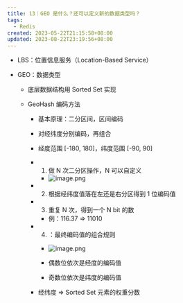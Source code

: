 ```yaml
---
title: 13｜GEO 是什么？还可以定义新的数据类型吗？
tags:
  - Redis
created: 2023-05-22T21:15:58+08:00
updated: 2023-08-22T23:19:56+08:00
---
```


- LBS：位置信息服务（Location-Based Service）
- GEO：数据类型

  - 底层数据结构用 Sorted Set 实现
  - GeoHash 编码方法

    - 基本原理：二分区间，区间编码

    - 对经纬度分别编码，再组合
    - 经度范围 [-180, 180]，纬度范围 [-90, 90]
    - 1. 做 N 次二分区操作，N 可以自定义
      - ![image.png](https://cdn.jsdelivr.net/gh/11ze/static/images/redis-13-1.png)

    - 2. 根据经纬度值落在左还是右分区得到 1 位编码值
    - 3. 重复 N 次，得到一个 N bit 的数

      - 例：116.37 => 11010

    - 4. ：最终编码值的组合规则
      - ![image.png](https://cdn.jsdelivr.net/gh/11ze/static/images/redis-13-2.png)


      - 偶数位依次是经度的编码值
      - 奇数位依次是纬度的编码值

    - 经纬度 => Sorted Set 元素的权重分数
